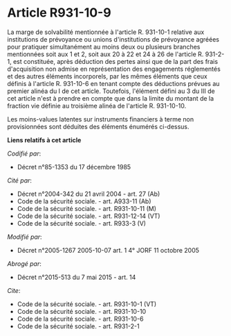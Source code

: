 # Article R931-10-9

La marge de solvabilité mentionnée à l'article R. 931-10-1 relative aux institutions de prévoyance ou unions d'institutions
de prévoyance agréées pour pratiquer simultanément au moins deux ou plusieurs branches mentionnées soit aux 1 et 2, soit aux
20 à 22 et 24 à 26 de l'article R. 931-2-1, est constituée, après déduction des pertes ainsi que de la part des frais
d'acquisition non admise en représentation des engagements réglementés et des autres éléments incorporels, par les mêmes
éléments que ceux définis à l'article R. 931-10-6 en tenant compte des déductions prévues au premier alinéa du I de cet
article. Toutefois, l'élément défini au 3 du III de cet article n'est à prendre en compte que dans la limite du montant de la
fraction vie définie au troisième alinéa de l'article R. 931-10-10.

Les moins-values latentes sur instruments financiers à terme non provisionnées sont déduites des éléments énumérés ci-dessus.

**Liens relatifs à cet article**

_Codifié par_:

  - Décret n°85-1353 du 17 décembre 1985

_Cité par_:

  - Décret n°2004-342 du 21 avril 2004 - art. 27 (Ab)
  - Code de la sécurité sociale. - art. A933-11 (Ab)
  - Code de la sécurité sociale. - art. R931-10-11 (M)
  - Code de la sécurité sociale. - art. R931-12-14 (VT)
  - Code de la sécurité sociale. - art. R933-3 (V)

_Modifié par_:

  - Décret n°2005-1267 2005-10-07 art. 1 4° JORF 11 octobre 2005

_Abrogé par_:

  - Décret n°2015-513 du 7 mai 2015 - art. 14

_Cite_:

  - Code de la sécurité sociale. - art. R931-10-1 (VT)
  - Code de la sécurité sociale. - art. R931-10-10
  - Code de la sécurité sociale. - art. R931-10-6
  - Code de la sécurité sociale. - art. R931-2-1
